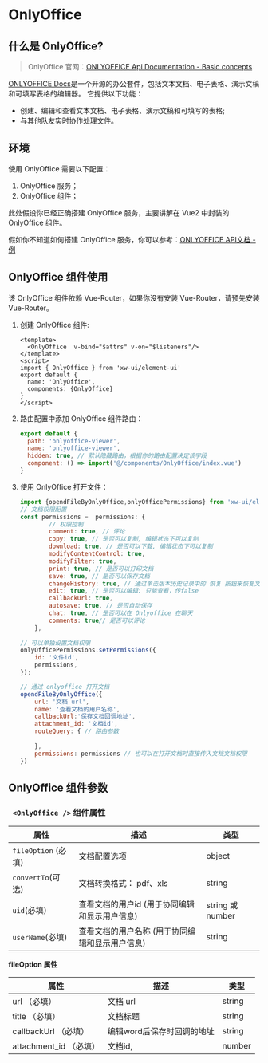 # OnlyOffice 

## 什么是 OnlyOffice?

> OnlyOffice 官网：[ONLYOFFICE Api Documentation - Basic concepts](https://api.onlyoffice.com/editors/basic)

[ONLYOFFICE Docs](https://api.onlyoffice.com/editors/getdocs)是一个开源的办公套件，包括文本文档、电子表格、演示文稿和可填写表格的编辑器。 它提供以下功能：

- 创建、编辑和查看文本文档、电子表格、演示文稿和可填写的表格;
- 与其他队友实时协作处理文件。

## 环境

使用 OnlyOffice 需要以下配置：

1. OnlyOffice 服务；
2. OnlyOffice 组件；

此处假设你已经正确搭建 OnlyOffice 服务，主要讲解在 Vue2 中封装的 OnlyOffice 组件。

假如你不知道如何搭建 OnlyOffice 服务，你可以参考：[ONLYOFFICE API文档 - 例](https://api.onlyoffice.com/editors/example/nodejs#security)

## OnlyOffice 组件使用

该 OnlyOffice 组件依赖 Vue-Router，如果你没有安装 Vue-Router，请预先安装 Vue-Router。

1. 创建  OnlyOffice 组件:

   ```vue
   <template>
     <OnlyOffice  v-bind="$attrs" v-on="$listeners"/>
   </template>
   <script>
   import { OnlyOffice } from 'xw-ui/element-ui'
   export default {
     name: 'OnlyOffice',
     components: {OnlyOffice}
   }
   </script>
   ```

   

2. 路由配置中添加 OnlyOffice 组件路由：

   ```javascript
   export default {
     path: 'onlyoffice-viewer',
     name: 'onlyoffice-viewer',
     hidden: true, // 默认隐藏路由，根据你的路由配置决定该字段
     component: () => import('@/components/OnlyOffice/index.vue')
   }
   ```

   

3. 使用 OnlyOffice 打开文件：

   ```javascript
   import {opendFileByOnlyOffice,onlyOfficePermissions} from 'xw-ui/element-ui/OnlyOffice'
   // 文档权限配置
   const permissions =  permissions: {
           // 权限控制
           comment: true, // 评论
           copy: true, // 是否可以复制, 编辑状态下可以复制
           download: true, // 是否可以下载, 编辑状态下可以复制
           modifyContentControl: true,
           modifyFilter: true, 
           print: true, // 是否可以打印文档
           save: true, // 是否可以保存文档
           changeHistory: true, // 通过单击版本历史记录中的 恢复 按钮来恢复文件版本
           edit: true, // 是否可以编辑: 只能查看，传false
           callbackUrl: true,
           autosave: true, // 是否自动保存
           chat: true, // 是否可以在 Onlyoffice 在聊天
           comments: true// 是否可以评论
       },
           
   // 可以单独设置文档权限
   onlyOfficePermissions.setPermissions({
       id: '文件id',
       permissions,
   });
   
   // 通过 onlyoffice 打开文档
   opendFileByOnlyOffice({
       url: '文档 url',
       name: '查看文档的用户名称',
       callbackUrl:'保存文档回调地址',
       attachment_id: '文档id',
       routeQuery: { // 路由参数
          
       },
       permissions: permissions // 也可以在打开文档时直接传入文档文档权限
   })
   ```





## OnlyOffice 组件参数

### ` <OnlyOffice />` 组件属性

| 属性                | 描述                                            | 类型             |
| ------------------- | ----------------------------------------------- | ---------------- |
| `fileOption` (必填) | 文档配置选项                                    | object           |
| `convertTo`(可选)   | 文档转换格式： pdf、xls                         | string           |
| `uid`(必填)         | 查看文档的用户id (用于协同编辑和显示用户信息)   | string 或 number |
| `userName`(必填)    | 查看文档的用户名称 (用于协同编辑和显示用户信息) | string           |

**fileOption 属性**

| 属性                    | 描述                       | 类型   |
| ----------------------- | -------------------------- | ------ |
| url （必填）            | 文档 url                   | string |
| title  （必填）         | 文档标题                   | string |
| callbackUrl  （必填）   | 编辑word后保存时回调的地址 | string |
| attachment_id  （必填） | 文档id,                    | number |


